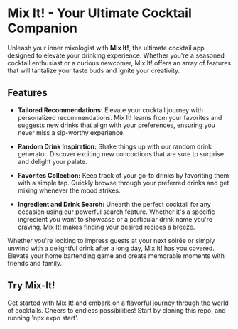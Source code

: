 # Mix It! - Your Ultimate Cocktail Companion

Unleash your inner mixologist with **Mix It!**, the ultimate cocktail app designed to elevate your drinking experience. Whether you're a seasoned cocktail enthusiast or a curious newcomer, Mix It! offers an array of features that will tantalize your taste buds and ignite your creativity.

## Features

- **Tailored Recommendations:** Elevate your cocktail journey with personalized recommendations. Mix It! learns from your favorites and suggests new drinks that align with your preferences, ensuring you never miss a sip-worthy experience.

- **Random Drink Inspiration:** Shake things up with our random drink generator. Discover exciting new concoctions that are sure to surprise and delight your palate.

- **Favorites Collection:** Keep track of your go-to drinks by favoriting them with a simple tap. Quickly browse through your preferred drinks and get mixing whenever the mood strikes.

- **Ingredient and Drink Search:** Unearth the perfect cocktail for any occasion using our powerful search feature. Whether it's a specific ingredient you want to showcase or a particular drink name you're craving, Mix It! makes finding your desired recipes a breeze.

Whether you're looking to impress guests at your next soirée or simply unwind with a delightful drink after a long day, Mix It! has you covered. Elevate your home bartending game and create memorable moments with friends and family.

## Try Mix-It!

Get started with Mix It! and embark on a flavorful journey through the world of cocktails. Cheers to endless possibilities!
Start by cloning this repo, and running 'npx expo start'.
